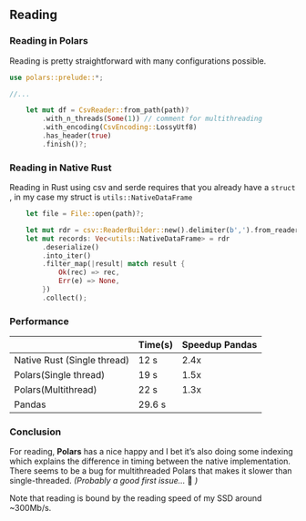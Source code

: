 ## Reading

### Reading in Polars

Reading is pretty straightforward with many configurations possible.

```rust
use polars::prelude::*;

//...

    let mut df = CsvReader::from_path(path)?
        .with_n_threads(Some(1)) // comment for multithreading
        .with_encoding(CsvEncoding::LossyUtf8)
        .has_header(true)
        .finish()?;
```

### Reading in Native Rust

Reading in Rust using csv and serde requires that you already have a `struct` , in my case my struct is `utils::NativeDataFrame`

```rust
    let file = File::open(path)?;

    let mut rdr = csv::ReaderBuilder::new().delimiter(b',').from_reader(file);
    let mut records: Vec<utils::NativeDataFrame> = rdr
        .deserialize()
        .into_iter()
        .filter_map(|result| match result {
            Ok(rec) => rec,
            Err(e) => None,
        })
        .collect();
```

### Performance

| |Time\(s\) |Speedup Pandas |
| --- | --- | --- |
|Native Rust \(Single thread\) |12 s |2.4x |
|Polars\(Single thread\) |19 s |1.5x |
|Polars\(Multithread\) |22 s |1.3x |
|Pandas |29.6 s | |

### Conclusion

For reading, **Polars** has a nice happy and I bet it’s also doing some indexing which explains the difference in timing between the native implementation. There seems to be a bug for multithreaded Polars that makes it slower than single-threaded. _\(Probably a good first issue…_ 🤪 _\)_

Note that reading is bound by the reading speed of my SSD around ~300Mb/s.

